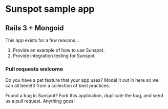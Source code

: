 # Sunspot sample app

## Rails 3 + Mongoid

This app exists for a few reasons...

1. Provide an example of how to use Sunspot.
2. Provide integration testing for Sunspot.

### Pull requests welcome

Do you have a pet feature that your app uses? Model it out in here so we can all benefit from a collection of best practices.

Found a bug in Sunspot? Fork this application, duplicate the bug, and send us a pull request. Anything goes!

